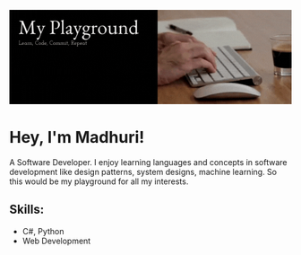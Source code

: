 ![caption](https://github.com/hmmadhuri/hmmadhuri/blob/main/My%20Playground.gif)

# Hey, I'm Madhuri!

A Software Developer. I enjoy learning languages and concepts in software development like design patterns, system designs, machine learning. So this would be my playground for all my interests.

## Skills:
- C#, Python
- Web Development


